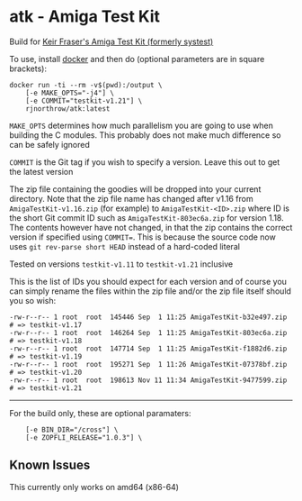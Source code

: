 # atk - Amiga Test Kit
Build for [Keir Fraser's Amiga Test Kit (formerly systest)](https://github.com/keirf/Amiga-Stuff)

To use, install [docker](https://docker.com/) and then do (optional parameters are in square brackets):

```
docker run -ti --rm -v$(pwd):/output \
    [-e MAKE_OPTS="-j4"] \
    [-e COMMIT="testkit-v1.21"] \
    rjnorthrow/atk:latest
```

`MAKE_OPTS` determines how much parallelism you are going to use when building the C modules. This probably does not make much difference so can be safely ignored

`COMMIT` is the Git tag if you wish to specify a version. Leave this out to get the latest version

The zip file containing the goodies will be dropped into your current directory. Note that the zip file name has changed after v1.16 from `AmigaTestKit-v1.16.zip` (for example) to `AmigaTestKit-<ID>.zip` where ID is the short Git commit ID such as `AmigaTestKit-803ec6a.zip` for version 1.18. The contents however have not changed, in that the zip contains the correct version if specified using `COMMIT=`. This is because the source code now uses `git rev-parse short HEAD` instead of a hard-coded literal

Tested on versions `testkit-v1.11` to `testkit-v1.21` inclusive

This is the list of IDs you should expect for each version and of course you can simply rename the files within the zip file and/or the zip file itself should you so wish:

```
-rw-r--r-- 1 root  root  145446 Sep  1 11:25 AmigaTestKit-b32e497.zip # => testkit-v1.17
-rw-r--r-- 1 root  root  146264 Sep  1 11:25 AmigaTestKit-803ec6a.zip # => testkit-v1.18
-rw-r--r-- 1 root  root  147714 Sep  1 11:25 AmigaTestKit-f1882d6.zip # => testkit-v1.19
-rw-r--r-- 1 root  root  195271 Sep  1 11:26 AmigaTestKit-07378bf.zip # => testkit-v1.20
-rw-r--r-- 1 root  root  198613 Nov 11 11:34 AmigaTestKit-9477599.zip # => testkit-v1.21
```

---
For the build only, these are optional paramaters:

```
    [-e BIN_DIR="/cross"] \
    [-e ZOPFLI_RELEASE="1.0.3"] \
```

Known Issues
------------
This currently only works on amd64 (x86-64)
